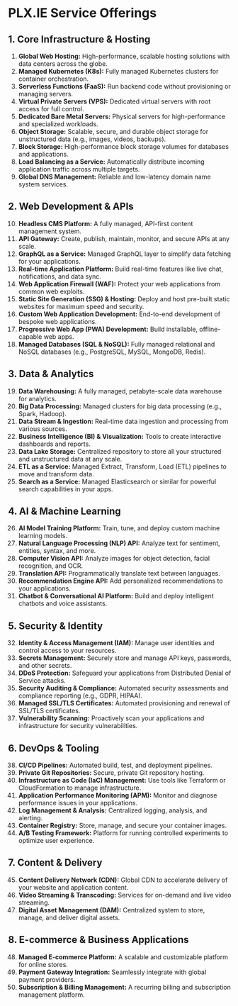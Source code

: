 # PLX.IE Service Offerings

## 1. Core Infrastructure & Hosting
1.  **Global Web Hosting:** High-performance, scalable hosting solutions with data centers across the globe.
2.  **Managed Kubernetes (K8s):** Fully managed Kubernetes clusters for container orchestration.
3.  **Serverless Functions (FaaS):** Run backend code without provisioning or managing servers.
4.  **Virtual Private Servers (VPS):** Dedicated virtual servers with root access for full control.
5.  **Dedicated Bare Metal Servers:** Physical servers for high-performance and specialized workloads.
6.  **Object Storage:** Scalable, secure, and durable object storage for unstructured data (e.g., images, videos, backups).
7.  **Block Storage:** High-performance block storage volumes for databases and applications.
8.  **Load Balancing as a Service:** Automatically distribute incoming application traffic across multiple targets.
9.  **Global DNS Management:** Reliable and low-latency domain name system services.

## 2. Web Development & APIs
10. **Headless CMS Platform:** A fully managed, API-first content management system.
11. **API Gateway:** Create, publish, maintain, monitor, and secure APIs at any scale.
12. **GraphQL as a Service:** Managed GraphQL layer to simplify data fetching for your applications.
13. **Real-time Application Platform:** Build real-time features like live chat, notifications, and data sync.
14. **Web Application Firewall (WAF):** Protect your web applications from common web exploits.
15. **Static Site Generation (SSG) & Hosting:** Deploy and host pre-built static websites for maximum speed and security.
16. **Custom Web Application Development:** End-to-end development of bespoke web applications.
17. **Progressive Web App (PWA) Development:** Build installable, offline-capable web apps.
18. **Managed Databases (SQL & NoSQL):** Fully managed relational and NoSQL databases (e.g., PostgreSQL, MySQL, MongoDB, Redis).

## 3. Data & Analytics
19. **Data Warehousing:** A fully managed, petabyte-scale data warehouse for analytics.
20. **Big Data Processing:** Managed clusters for big data processing (e.g., Spark, Hadoop).
21. **Data Stream & Ingestion:** Real-time data ingestion and processing from various sources.
22. **Business Intelligence (BI) & Visualization:** Tools to create interactive dashboards and reports.
23. **Data Lake Storage:** Centralized repository to store all your structured and unstructured data at any scale.
24. **ETL as a Service:** Managed Extract, Transform, Load (ETL) pipelines to move and transform data.
25. **Search as a Service:** Managed Elasticsearch or similar for powerful search capabilities in your apps.

## 4. AI & Machine Learning
26. **AI Model Training Platform:** Train, tune, and deploy custom machine learning models.
27. **Natural Language Processing (NLP) API:** Analyze text for sentiment, entities, syntax, and more.
28. **Computer Vision API:** Analyze images for object detection, facial recognition, and OCR.
29. **Translation API:** Programmatically translate text between languages.
30. **Recommendation Engine API:** Add personalized recommendations to your applications.
31. **Chatbot & Conversational AI Platform:** Build and deploy intelligent chatbots and voice assistants.

## 5. Security & Identity
32. **Identity & Access Management (IAM):** Manage user identities and control access to your resources.
33. **Secrets Management:** Securely store and manage API keys, passwords, and other secrets.
34. **DDoS Protection:** Safeguard your applications from Distributed Denial of Service attacks.
35. **Security Auditing & Compliance:** Automated security assessments and compliance reporting (e.g., GDPR, HIPAA).
36. **Managed SSL/TLS Certificates:** Automated provisioning and renewal of SSL/TLS certificates.
37. **Vulnerability Scanning:** Proactively scan your applications and infrastructure for security vulnerabilities.

## 6. DevOps & Tooling
38. **CI/CD Pipelines:** Automated build, test, and deployment pipelines.
39. **Private Git Repositories:** Secure, private Git repository hosting.
40. **Infrastructure as Code (IaC) Management:** Use tools like Terraform or CloudFormation to manage infrastructure.
41. **Application Performance Monitoring (APM):** Monitor and diagnose performance issues in your applications.
42. **Log Management & Analysis:** Centralized logging, analysis, and alerting.
43. **Container Registry:** Store, manage, and secure your container images.
44. **A/B Testing Framework:** Platform for running controlled experiments to optimize user experience.

## 7. Content & Delivery
45. **Content Delivery Network (CDN):** Global CDN to accelerate delivery of your website and application content.
46. **Video Streaming & Transcoding:** Services for on-demand and live video streaming.
47. **Digital Asset Management (DAM):** Centralized system to store, manage, and deliver digital assets.

## 8. E-commerce & Business Applications
48. **Managed E-commerce Platform:** A scalable and customizable platform for online stores.
49. **Payment Gateway Integration:** Seamlessly integrate with global payment providers.
50. **Subscription & Billing Management:** A recurring billing and subscription management platform.

